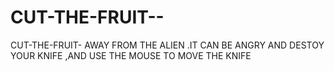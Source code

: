 # CUT-THE-FRUIT--
CUT-THE-FRUIT- AWAY FROM THE ALIEN .IT CAN BE ANGRY AND DESTOY YOUR KNIFE ,AND USE THE MOUSE TO MOVE THE KNIFE
